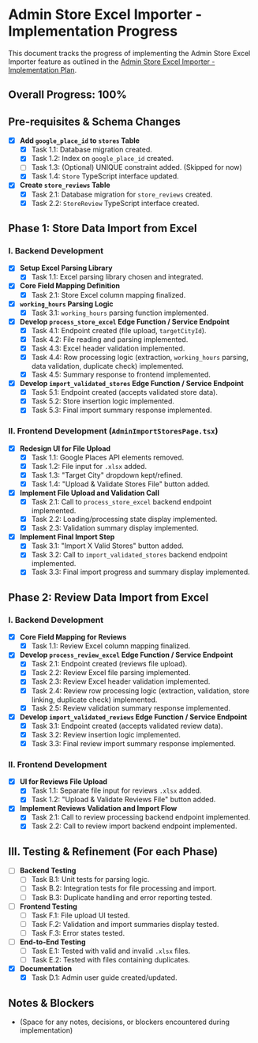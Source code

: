 # Admin Store Excel Importer - Implementation Progress

This document tracks the progress of implementing the Admin Store Excel Importer feature as outlined in the [Admin Store Excel Importer - Implementation Plan](./Admin-Store-Excel-Importer-Plan.md).

## Overall Progress: 100%

## Pre-requisites & Schema Changes

*   [x] **Add `google_place_id` to `stores` Table**
    *   [x] Task 1.1: Database migration created.
    *   [x] Task 1.2: Index on `google_place_id` created.
    *   [ ] Task 1.3: (Optional) UNIQUE constraint added. (Skipped for now)
    *   [x] Task 1.4: `Store` TypeScript interface updated.
*   [x] **Create `store_reviews` Table**
    *   [x] Task 2.1: Database migration for `store_reviews` created.
    *   [x] Task 2.2: `StoreReview` TypeScript interface created.

## Phase 1: Store Data Import from Excel

### I. Backend Development
*   [x] **Setup Excel Parsing Library**
    *   [x] Task 1.1: Excel parsing library chosen and integrated.
*   [x] **Core Field Mapping Definition**
    *   [x] Task 2.1: Store Excel column mapping finalized.
*   [x] **`working_hours` Parsing Logic**
    *   [x] Task 3.1: `working_hours` parsing function implemented.
*   [x] **Develop `process_store_excel` Edge Function / Service Endpoint**
    *   [x] Task 4.1: Endpoint created (file upload, `targetCityId`).
    *   [x] Task 4.2: File reading and parsing implemented.
    *   [x] Task 4.3: Excel header validation implemented.
    *   [x] Task 4.4: Row processing logic (extraction, `working_hours` parsing, data validation, duplicate check) implemented.
    *   [x] Task 4.5: Summary response to frontend implemented.
*   [x] **Develop `import_validated_stores` Edge Function / Service Endpoint**
    *   [x] Task 5.1: Endpoint created (accepts validated store data).
    *   [x] Task 5.2: Store insertion logic implemented.
    *   [x] Task 5.3: Final import summary response implemented.

### II. Frontend Development (`AdminImportStoresPage.tsx`)
*   [x] **Redesign UI for File Upload**
    *   [x] Task 1.1: Google Places API elements removed.
    *   [x] Task 1.2: File input for `.xlsx` added.
    *   [x] Task 1.3: "Target City" dropdown kept/refined.
    *   [x] Task 1.4: "Upload & Validate Stores File" button added.
*   [x] **Implement File Upload and Validation Call**
    *   [x] Task 2.1: Call to `process_store_excel` backend endpoint implemented.
    *   [x] Task 2.2: Loading/processing state display implemented.
    *   [x] Task 2.3: Validation summary display implemented.
*   [x] **Implement Final Import Step**
    *   [x] Task 3.1: "Import X Valid Stores" button added.
    *   [x] Task 3.2: Call to `import_validated_stores` backend endpoint implemented.
    *   [x] Task 3.3: Final import progress and summary display implemented.

## Phase 2: Review Data Import from Excel

### I. Backend Development
*   [x] **Core Field Mapping for Reviews**
    *   [x] Task 1.1: Review Excel column mapping finalized.
*   [x] **Develop `process_review_excel` Edge Function / Service Endpoint**
    *   [x] Task 2.1: Endpoint created (reviews file upload).
    *   [x] Task 2.2: Review Excel file parsing implemented.
    *   [x] Task 2.3: Review Excel header validation implemented.
    *   [x] Task 2.4: Review row processing logic (extraction, validation, store linking, duplicate check) implemented.
    *   [x] Task 2.5: Review validation summary response implemented.
*   [x] **Develop `import_validated_reviews` Edge Function / Service Endpoint**
    *   [x] Task 3.1: Endpoint created (accepts validated review data).
    *   [x] Task 3.2: Review insertion logic implemented.
    *   [x] Task 3.3: Final review import summary response implemented.

### II. Frontend Development
*   [x] **UI for Reviews File Upload**
    *   [x] Task 1.1: Separate file input for reviews `.xlsx` added.
    *   [x] Task 1.2: "Upload & Validate Reviews File" button added.
*   [x] **Implement Reviews Validation and Import Flow**
    *   [x] Task 2.1: Call to review processing backend endpoint implemented.
    *   [x] Task 2.2: Call to review import backend endpoint implemented.

## III. Testing & Refinement (For each Phase)
*   [ ] **Backend Testing**
    *   [ ] Task B.1: Unit tests for parsing logic.
    *   [ ] Task B.2: Integration tests for file processing and import.
    *   [ ] Task B.3: Duplicate handling and error reporting tested.
*   [ ] **Frontend Testing**
    *   [ ] Task F.1: File upload UI tested.
    *   [ ] Task F.2: Validation and import summaries display tested.
    *   [ ] Task F.3: Error states tested.
*   [ ] **End-to-End Testing**
    *   [ ] Task E.1: Tested with valid and invalid `.xlsx` files.
    *   [ ] Task E.2: Tested with files containing duplicates.
*   [x] **Documentation**
    *   [x] Task D.1: Admin user guide created/updated.

## Notes & Blockers
*   (Space for any notes, decisions, or blockers encountered during implementation)